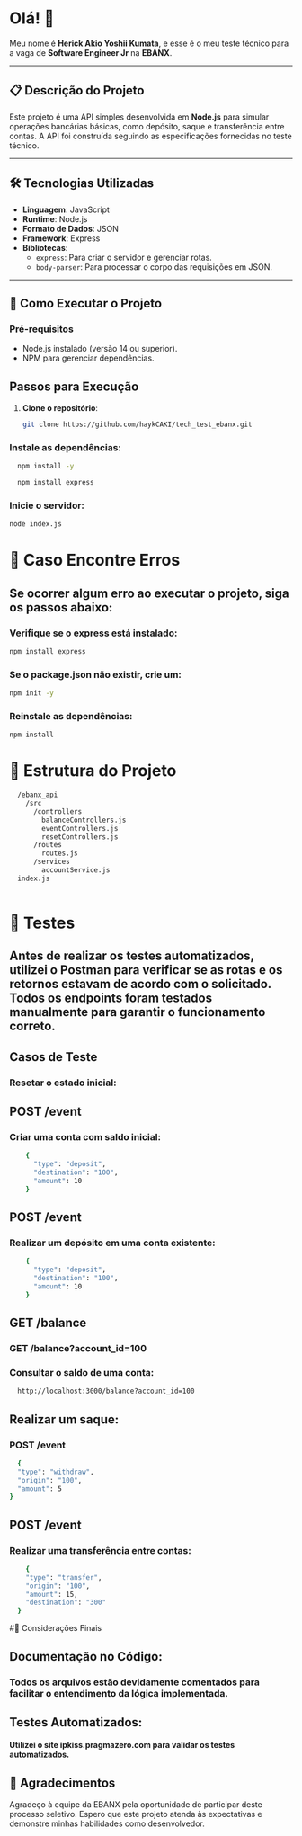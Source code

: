 # Olá! 👋

Meu nome é **Herick Akio Yoshii Kumata**, e esse é o meu teste técnico para a vaga de **Software Engineer Jr** na **EBANX**.

---

## 📋 Descrição do Projeto

Este projeto é uma API simples desenvolvida em **Node.js** para simular operações bancárias básicas, como depósito, saque e transferência entre contas. A API foi construída seguindo as especificações fornecidas no teste técnico.

---

## 🛠 Tecnologias Utilizadas

- **Linguagem**: JavaScript
- **Runtime**: Node.js
- **Formato de Dados**: JSON
- **Framework**: Express
- **Bibliotecas**: 
  - `express`: Para criar o servidor e gerenciar rotas.
  - `body-parser`: Para processar o corpo das requisições em JSON.

---

## 🚀 Como Executar o Projeto

### Pré-requisitos

- Node.js instalado (versão 14 ou superior).
- NPM para gerenciar dependências.

## Passos para Execução

1. **Clone o repositório**:
   ```bash
   git clone https://github.com/haykCAKI/tech_test_ebanx.git
    ```

### Instale as dependências:


```bash
  npm install -y
```
```bash
  npm install express
```

### Inicie o servidor:
```bash
node index.js
```
# 🛑 Caso Encontre Erros
## Se ocorrer algum erro ao executar o projeto, siga os passos abaixo:

### Verifique se o express está instalado:
```bash
npm install express
```
### Se o package.json não existir, crie um:
```bash
npm init -y
```
### Reinstale as dependências:
```bash
npm install
```
# 📂 Estrutura do Projeto

```bash
  /ebanx_api
    /src
      /controllers
        balanceControllers.js
        eventControllers.js
        resetControllers.js
      /routes
        routes.js
      /services
        accountService.js
  index.js
  
```
# 🧪 Testes
## Antes de realizar os testes automatizados, utilizei o Postman para verificar se as rotas e os retornos estavam de acordo com o solicitado. Todos os endpoints foram testados manualmente para garantir o funcionamento correto.

## Casos de Teste
### Resetar o estado inicial:

## POST /event
### Criar uma conta com saldo inicial:
``` bash
    {
      "type": "deposit",
      "destination": "100",
      "amount": 10
    }
```
## POST /event
### Realizar um depósito em uma conta existente:
``` bash
    {
      "type": "deposit",
      "destination": "100",
      "amount": 10
    }
```
## GET /balance
### GET /balance?account_id=100
### Consultar o saldo de uma conta:
```bash
  http://localhost:3000/balance?account_id=100
```

## Realizar um saque:
### POST /event
```bash
  {
  "type": "withdraw",
  "origin": "100",
  "amount": 5
}
```
## POST /event
### Realizar uma transferência entre contas:
```bash
    {
    "type": "transfer",
    "origin": "100",
    "amount": 15,
    "destination": "300"
  }
```

#📝 Considerações Finais
## Documentação no Código: 
### Todos os arquivos estão devidamente comentados para facilitar o entendimento da lógica implementada.

## Testes Automatizados: 
#### Utilizei o site ipkiss.pragmazero.com para validar os testes automatizados.

## 🙌 Agradecimentos
Agradeço à equipe da EBANX pela oportunidade de participar deste processo seletivo. Espero que este projeto atenda às expectativas e demonstre minhas habilidades como desenvolvedor.
